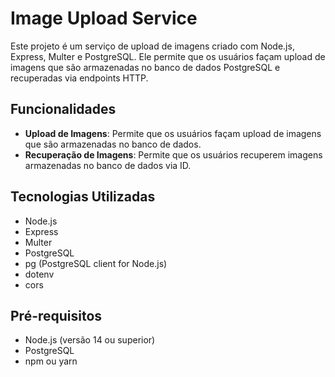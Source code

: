 # Image Upload Service

Este projeto é um serviço de upload de imagens criado com Node.js, Express, Multer e PostgreSQL. Ele permite que os usuários façam upload de imagens que são armazenadas no banco de dados PostgreSQL e recuperadas via endpoints HTTP.

## Funcionalidades

- **Upload de Imagens**: Permite que os usuários façam upload de imagens que são armazenadas no banco de dados.
- **Recuperação de Imagens**: Permite que os usuários recuperem imagens armazenadas no banco de dados via ID.

## Tecnologias Utilizadas

- Node.js
- Express
- Multer
- PostgreSQL
- pg (PostgreSQL client for Node.js)
- dotenv
- cors

## Pré-requisitos

- Node.js (versão 14 ou superior)
- PostgreSQL
- npm ou yarn
